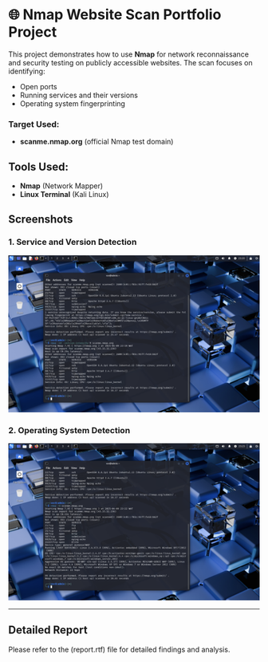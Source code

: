 # 🌐 Nmap Website Scan Portfolio Project

This project demonstrates how to use **Nmap** for network reconnaissance and security testing on publicly accessible websites. The scan focuses on identifying:

- Open ports
- Running services and their versions
- Operating system fingerprinting

### Target Used:
- **scanme.nmap.org** (official Nmap test domain)

## Tools Used:
- **Nmap** (Network Mapper)
- **Linux Terminal** (Kali Linux)

## Screenshots

### 1. Service and Version Detection
![Service Detection](screenshots/service%20detection.png)

### 2. Operating System Detection
![OS Detection](screenshots/os_detection.png)

---

## Detailed Report
Please refer to the (report.rtf) file for detailed findings and analysis.

